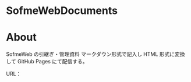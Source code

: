 # SofmeWebDocuments

# About

SofmeWeb の引継ぎ・管理資料
マークダウン形式で記入し HTML 形式に変換して GitHub Pages にて配信する。

URL：
